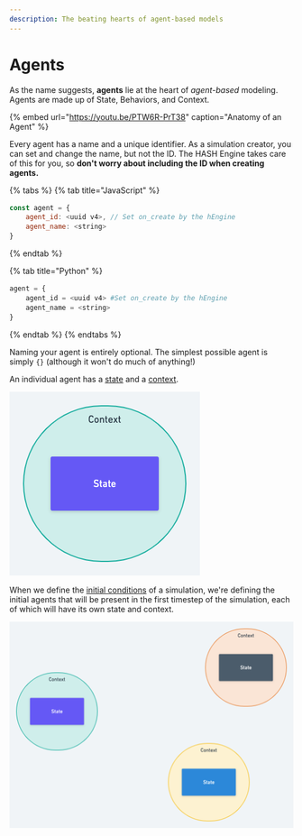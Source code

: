 ```yaml
---
description: The beating hearts of agent-based models
---
```


# Agents

As the name suggests, **agents** lie at the heart of _agent_-_based_ modeling. Agents are made up of State, Behaviors, and Context.

{% embed url="https://youtu.be/PTW6R-PrT38" caption="Anatomy of an Agent" %}

Every agent has a name and a unique identifier. As a simulation creator, you can set and change the name, but not the ID. The HASH Engine takes care of this for you, so **don't worry about including the ID when creating agents.**

{% tabs %}
{% tab title="JavaScript" %}
```javascript
const agent = {
    agent_id: <uuid v4>, // Set on_create by the hEngine
    agent_name: <string>
}
```
{% endtab %}

{% tab title="Python" %}
```python
agent = {
    agent_id = <uuid v4> #Set on_create by the hEngine
    agent_name = <string>
}
```
{% endtab %}
{% endtabs %}

Naming your agent is entirely optional. The simplest possible agent is simply `{}` \(although it won't do much of anything!\)

An individual agent has a [state](state.md) and a [context](context.md).

![An Agent](../../.gitbook/assets/image%20%2814%29.png)

When we define the [initial conditions](initial-state.md) of a simulation, we're defining the initial agents that will be present in the first timestep of the simulation, each of which will have its own state and context.

![Three agents, ready to simulate.](../../.gitbook/assets/image%20%2813%29.png)

